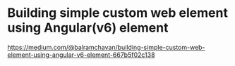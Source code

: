 # Building simple custom web element using Angular(v6) element 

https://medium.com/@balramchavan/building-simple-custom-web-element-using-angular-v6-element-667b5f02c138
